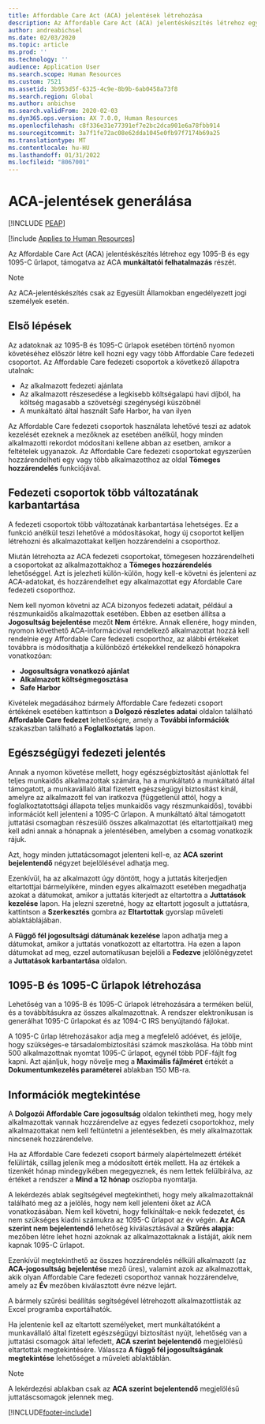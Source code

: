 ```yaml
---
title: Affordable Care Act (ACA) jelentések létrehozása
description: Az Affordable Care Act (ACA) jelentéskészítés létrehoz egy 1095-B és egy 1095-C űrlapot, támogatva az ACA **munkáltatói felhatalmazás** részét.
author: andreabichsel
ms.date: 02/03/2020
ms.topic: article
ms.prod: ''
ms.technology: ''
audience: Application User
ms.search.scope: Human Resources
ms.custom: 7521
ms.assetid: 3b953d5f-6325-4c9e-8b9b-6ab0458a73f8
ms.search.region: Global
ms.author: anbichse
ms.search.validFrom: 2020-02-03
ms.dyn365.ops.version: AX 7.0.0, Human Resources
ms.openlocfilehash: c8f336e31e77391ef7e2bc2dca901e6a78fbb914
ms.sourcegitcommit: 3a7f1fe72ac08e62dda1045e0fb97f7174b69a25
ms.translationtype: MT
ms.contentlocale: hu-HU
ms.lasthandoff: 01/31/2022
ms.locfileid: "8067001"
---
```

# <a name="generate-aca-reports"></a>ACA-jelentések generálása


[!INCLUDE [PEAP](../includes/peap-1.md)]

[!include [Applies to Human Resources](../includes/applies-to-hr.md)]

Az Affordable Care Act (ACA) jelentéskészítés létrehoz egy 1095-B és egy 1095-C űrlapot, támogatva az ACA **munkáltatói felhatalmazás** részét.

> [!NOTE]
> Az ACA-jelentéskészítés csak az Egyesült Államokban engedélyezett jogi személyek esetén.

## <a name="getting-started"></a>Első lépések

Az adatoknak az 1095-B és 1095-C űrlapok esetében történő nyomon követéséhez először létre kell hozni egy vagy több Affordable Care fedezeti csoportot. Az Affordable Care fedezeti csoportok a következő állapotra utalnak:

- Az alkalmazott fedezeti ajánlata
- Az alkalmazott részesedése a legkisebb költségalapú havi díjból, ha költség magasabb a szövetségi szegénységi küszöbnél
- A munkáltató által használt Safe Harbor, ha van ilyen

Az Affordable Care fedezeti csoportok használata lehetővé teszi az adatok kezelését ezeknek a mezőknek az esetében anélkül, hogy minden alkalmazotti rekordot módosítani kellene abban az esetben, amikor a feltételek ugyanazok. Az Affordable Care fedezeti csoportokat egyszerűen hozzárendelheti egy vagy több alkalmazotthoz az oldal **Tömeges hozzárendelés** funkciójával.

## <a name="maintaining-multiple-versions-of-a-coverage-group"></a>Fedezeti csoportok több változatának karbantartása

A fedezeti csoportok több változatának karbantartása lehetséges. Ez a funkció anélkül teszi lehetővé a módosításokat, hogy új csoportot kelljen létrehozni és alkalmazottakat kelljen hozzárendelni a csoporthoz. 

Miután létrehozta az ACA fedezeti csoportokat, tömegesen hozzárendelheti a csoportokat az alkalmazottakhoz a **Tömeges hozzárendelés** lehetőséggel. Azt is jelezheti külön-külön, hogy kell-e követni és jelenteni az ACA-adatokat, és hozzárendelhet egy alkalmazottat egy Afordable Care fedezeti csoporthoz.

Nem kell nyomon követni az ACA bizonyos fedezeti adatait, például a részmunkaidős alkalmazottak esetében. Ebben az esetben állítsa a **Jogosultság bejelentése** mezőt **Nem** értékre. Annak ellenére, hogy minden, nyomon követhető ACA-információval rendelkező alkalmazottat hozzá kell rendelnie egy Affordable Care fedezeti csoporthoz, az alábbi értékeket továbbra is módosíthatja a különböző értékekkel rendelkező hónapokra vonatkozóan:

- **Jogosultságra vonatkozó ajánlat**
- **Alkalmazott költségmegosztása**
- **Safe Harbor**

Kivételek megadásához bármely Affordable Care fedezeti csoport értékének esetében kattintson a **Dolgozó részletes adatai** oldalon található **Affordable Care fedezet** lehetőségre, amely a **További információk** szakaszban található a **Foglalkoztatás** lapon.

## <a name="reporting-health-care-coverage"></a>Egészségügyi fedezeti jelentés

Annak a nyomon követése mellett, hogy egészségbiztosítást ajánlottak fel teljes munkaidős alkalmazottak számára, ha a munkáltató a munkáltató által támogatott, a munkavállaló által fizetett egészségügyi biztosítást kínál, amelyre az alkalmazott fel van iratkozva (függetlenül attól, hogy a foglalkoztatottsági állapota teljes munkaidős vagy részmunkaidős), további információt kell jelenteni a 1095-C űrlapon. A munkáltató által támogatott juttatási csomagban részesülő összes alkalmazottat (és eltartottjaikat) meg kell adni annak a hónapnak a jelentésében, amelyben a csomag vonatkozik rájuk. 

Azt, hogy minden juttatácsomagot jelenteni kell-e, az **ACA szerint bejelentendő** négyzet bejelölésével adhatja meg.

Ezenkívül, ha az alkalmazott úgy döntött, hogy a juttatás kiterjedjen eltartottjai bármelyikére, minden egyes alkalmazott esetében megadhatja azokat a dátumokat, amikor a juttatás kiterjedt az eltartottra a **Juttatások kezelése** lapon. Ha jelezni szeretné, hogy az eltartott jogosult a juttatásra, kattintson a **Szerkesztés** gombra az **Eltartottak** gyorslap műveleti ablaktáblájában.

A **Függő fél jogosultsági dátumának kezelése** lapon adhatja meg a dátumokat, amikor a juttatás vonatkozott az eltartottra. Ha ezen a lapon dátumokat ad meg, ezzel automatikusan bejelöli a **Fedezve** jelölőnégyzetet a **Juttatások karbantartása** oldalon.

## <a name="generate-1095-b-and-1095-c-forms"></a>1095-B és 1095-C űrlapok létrehozása

Lehetőség van a 1095-B és 1095-C űrlapok létrehozására a terméken belül, és a továbbításukra az összes alkalmazottnak. A rendszer elektronikusan is generálhat 1095-C űrlapokat és az 1094-C IRS benyújtandó fájlokat.  

A 1095-C űrlap létrehozásakor adja meg a megfelelő adóévet, és jelölje, hogy szükséges-e társadalombiztosítási számok maszkolása. Ha több mint 500 alkalmazottnak nyomtat 1095-C űrlapot, egynél több PDF-fájlt fog kapni. Azt ajánljuk, hogy növelje meg a **Maximális fájlméret** értékét a **Dokumentumkezelés paraméterei** ablakban 150 MB-ra.

## <a name="viewing-information"></a>Információk megtekintése

A **Dolgozói Affordable Care jogosultság** oldalon tekintheti meg, hogy mely alkalmazottak vannak hozzárendelve az egyes fedezeti csoportokhoz, mely alkalmazottakat nem kell feltüntetni a jelentésekben, és mely alkalmazottak nincsenek hozzárendelve.

Ha az Affordable Care fedezeti csoport bármely alapértelmezett értékét felülírták, csillag jelenik meg a módosított érték mellett. Ha az értékek a tizenkét hónap mindegyikében megegyeznek, és nem lettek felülbírálva, az értéket a rendszer a **Mind a 12 hónap** oszlopba nyomtatja.

A lekérdezés ablak segítségével megtekintheti, hogy mely alkalmazottaknál található meg az a jelölés, hogy nem kell jelenteni őket az ACA vonatkozásában. Nem kell követni, hogy felkínáltak-e nekik fedezetet, és nem szükséges kiadni számukra az 1095-C űrlapot az év végén. **Az ACA szerint nem bejelentendő** lehetőség kiválasztásával a **Szűrés alapja:** mezőben létre lehet hozni azoknak az alkalmazottaknak a listáját, akik nem kapnak 1095-C űrlapot.

Ezenkívül megtekinthető az összes hozzárendelés nélküli alkalmazott (az **ACA-jogosultság bejelentése** mező üres), valamint azok az alkalmazottak, akik olyan Affordable Care fedezeti csoporthoz vannak hozzárendelve, amely az **Év** mezőben kiválasztott évre nézve lejárt.

A bármely szűrési beállítás segítségével létrehozott alkalmazottlisták az Excel programba exportálhatók.

Ha jelentenie kell az eltartott személyeket, mert munkáltatóként a munkavállaló által fizetett egészségügyi biztosítást nyújt, lehetőség van a juttatási csomagok által lefedett, **ACA szerint bejelentendő** megjelölésű eltartottak megtekintésére. Válassza **A függő fél jogosultságának megtekintése** lehetőséget a műveleti ablaktáblán.

> [!NOTE]
> A lekérdezési ablakban csak az **ACA szerint bejelentendő** megjelölésű juttatáscsomagok jelennek meg.


[!INCLUDE[footer-include](../includes/footer-banner.md)]
